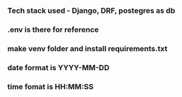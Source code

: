 ###  Tech stack used - Django, DRF, postegres as db
### .env is there for reference
### make venv folder and install requirements.txt
### date format is YYYY-MM-DD
### time fomat is HH:MM:SS
